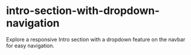 # intro-section-with-dropdown-navigation
Explore a responsive Intro section with a dropdown feature on the navbar for easy navigation.

